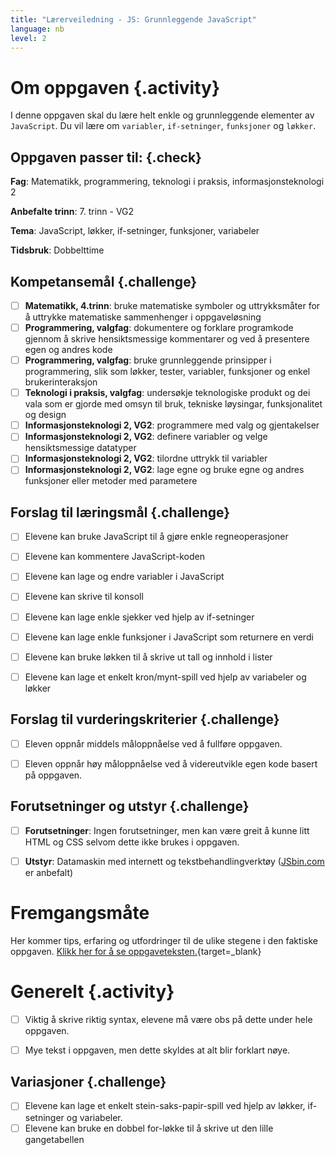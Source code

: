 ```yaml
---
title: "Lærerveiledning - JS: Grunnleggende JavaScript"
language: nb
level: 2
---
```


# Om oppgaven {.activity}
I denne oppgaven skal du lære helt enkle og grunnleggende elementer av `JavaScript`. Du vil lære om `variabler`, `if-setninger`, `funksjoner` og `løkker`.

## Oppgaven passer til: {.check}
 __Fag__: Matematikk, programmering, teknologi i praksis, informasjonsteknologi 2

__Anbefalte trinn__: 7. trinn - VG2

__Tema__: JavaScript, løkker, if-setninger, funksjoner, variabeler

__Tidsbruk__: Dobbelttime


## Kompetansemål {.challenge}

- [ ]  __Matematikk, 4.trinn__: bruke matematiske symboler og uttrykksmåter for å uttrykke matematiske sammenhenger i oppgaveløsning
- [ ] __Programmering, valgfag__: dokumentere og forklare programkode gjennom å skrive hensiktsmessige kommentarer og ved å presentere egen og andres kode
- [ ] __Programmering, valgfag__: bruke grunnleggende prinsipper i programmering, slik som løkker, tester, variabler, funksjoner og enkel brukerinteraksjon
- [ ] __Teknologi i praksis, valgfag__: undersøkje teknologiske produkt og dei vala som er gjorde med omsyn til bruk, tekniske løysingar, funksjonalitet og design
- [ ] __Informasjonsteknologi 2, VG2__: programmere med valg og gjentakelser
- [ ] __Informasjonsteknologi 2, VG2__: definere variabler og velge hensiktsmessige datatyper
- [ ] __Informasjonsteknologi 2, VG2__: tilordne uttrykk til variabler
- [ ] __Informasjonsteknologi 2, VG2__: lage egne og bruke egne og andres funksjoner eller metoder med parametere

## Forslag til læringsmål {.challenge}

- [ ] Elevene kan bruke JavaScript til å gjøre enkle regneoperasjoner
- [ ] Elevene kan kommentere JavaScript-koden
- [ ] Elevene kan lage og endre variabler i JavaScript
- [ ] Elevene kan skrive til konsoll
- [ ] Elevene kan lage enkle sjekker ved hjelp av if-setninger
- [ ] Elevene kan lage enkle funksjoner i JavaScript som returnere en verdi
- [ ] Elevene kan bruke løkken til å skrive ut tall og innhold i lister
- [ ] Elevene kan lage et enkelt kron/mynt-spill ved hjelp av variabeler og løkker


## Forslag til vurderingskriterier {.challenge}

- [ ]  Eleven oppnår middels måloppnåelse ved å fullføre oppgaven.
- [ ]  Eleven oppnår høy måloppnåelse ved å videreutvikle egen kode basert på oppgaven. 


## Forutsetninger og utstyr {.challenge}
- [ ]  __Forutsetninger__: Ingen forutsetninger, men kan være greit å kunne litt HTML og CSS selvom dette ikke brukes i oppgaven. 

- [ ]  __Utstyr__: Datamaskin med internett og tekstbehandlingverktøy ([JSbin.com](https://jsbin.com/?js,console) er anbefalt)



# Fremgangsmåte
Her kommer tips, erfaring og utfordringer til de ulike stegene i den faktiske oppgaven. [Klikk her for å se oppgaveteksten.](../grunnleggende_js/grunnleggende_js.html){target=_blank}

# Generelt {.activity}
- [ ] Viktig å skrive riktig syntax, elevene må være obs på dette under hele oppgaven.
- [ ] Mye tekst i oppgaven, men dette skyldes at alt blir forklart nøye.



## Variasjoner {.challenge}
- [ ]  Elevene kan lage et enkelt stein-saks-papir-spill ved hjelp av løkker, if-setninger og variabeler.
- [ ]  Elevene kan bruke en dobbel for-løkke til å skrive ut den lille gangetabellen
